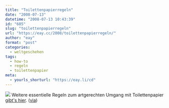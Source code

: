 ```yaml
---
title: "Toilettenpapierregeln"
date: "2008-07-13"
datetime: "2008-07-13 10:43:39"
id: "605"
slug: "toilettenpapierregeln"
url: "https://eay.cc/2008/toilettenpapierregeln/"
author: "eay"
format: "post"
categories:
  - weltgeschehen
tags:
  - how-to
  - regeln
  - toilettenpapier
meta:
  - yourls_shorturl: "https://eay.li/cd"
---
```


![](/uploads/2008/toilettenpapier.gif) Weitere essentielle Regeln zum artgerechten Umgang mit Toilettenpapier [gibt's hier](http://www.popgive.com/2008/07/over-is-right-under-is-wrong.html). ([via](http://couchblogger.tumblr.com/post/41635987/achtung-sehr-wichtig-kirstenbecken))
